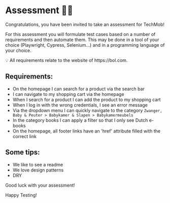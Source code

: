 # Assessment 👩‍💻

Congratulations, you have been invited to take an assessment for TechMob!

For this assessment you will formulate test cases based on a number of requirements and then automate them. This may be done in a tool of your choice (Playwright, Cypress, Selenium...) and in a programming language of your choice.

<aside>
💡 All requirements relate to the website of https://bol.com.
</aside>

## Requirements:

- On the homepage I can search for a product via the search bar
- I can navigate to my shopping cart via the homepage
- When I search for a product I can add the product to my shopping cart
- When I log in with the wrong credentials, I see an error message
- Via the dropdown menu I can quickly navigate to the category `Zwanger, Baby & Peuter > Babykamer & Slapen > Babykamermeubels`
- In the category books I can apply a filter so that I only see Dutch e-books
- On the homepage, all footer links have an 'href' attribute filled with the correct link

## Some tips:

- We like to see a readme
- We love design patterns
- DRY

Good luck with your assessment!

Happy Testing!